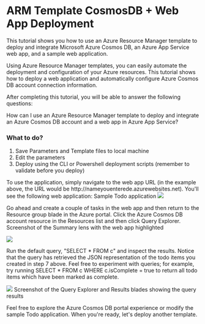 <h1>ARM Template CosmosDB + Web App Deployment</h1>
<p>
This tutorial shows you how to use an Azure Resource Manager template to deploy and integrate Microsoft Azure Cosmos DB, an Azure App Service web app, and a sample web application.
<p>
Using Azure Resource Manager templates, you can easily automate the deployment and configuration of your Azure resources. This tutorial shows how to deploy a web application and automatically configure Azure Cosmos DB account connection information.
<p>
After completing this tutorial, you will be able to answer the following questions:
<p>
How can I use an Azure Resource Manager template to deploy and integrate an Azure Cosmos DB account and a web app in Azure App Service?
<h3>What to do?</h3>
<ol>
  <li>Save Parameters and Template files to local machine
  <li>Edit the parameters 
  <li>Deploy using the CLI or Powershell deployment scripts (remember to validate before you deploy)
</ol>
To use the application, simply navigate to the web app URL 
(in the example above, the URL would be http://nameyouenterede.azurewebsites.net). You'll see the following web application:
Sample Todo application

<img src="https://docs.microsoft.com/en-us/azure/cosmos-db/media/create-website/image2.png">

Go ahead and create a couple of tasks in the web app and then return to the Resource group blade in the Azure portal. Click the Azure Cosmos DB account resource in the Resources list and then click Query Explorer. Screenshot of the Summary lens with the web app highlighted

<img src="https://docs.microsoft.com/en-us/azure/cosmos-db/media/create-website/templatedeployment8.png">

Run the default query, "SELECT * FROM c" and inspect the results. Notice that the query has retrieved the JSON representation of the todo items you created in step 7 above. Feel free to experiment with queries; for example, try running SELECT * FROM c WHERE c.isComplete = true to return all todo items which have been marked as complete.

<img src="https://docs.microsoft.com/en-us/azure/cosmos-db/media/create-website/image5.png">
Screenshot of the Query Explorer and Results blades showing the query results


Feel free to explore the Azure Cosmos DB portal experience or modify the sample Todo application. When you're ready, let's deploy another template.
